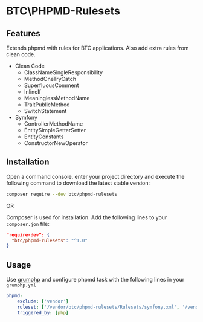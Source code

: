 # BTC\PHPMD-Rulesets

## Features

Extends phpmd with rules for BTC applications. Also add extra rules from clean code.

* Clean Code
    * ClassNameSingleResponsibility
    * MethodOneTryCatch
    * SuperfluousComment
    * InlineIf
    * MeaninglessMethodName
    * TraitPublicMethod
    * SwitchStatement
* Symfony
    * ControllerMethodName
    * EntitySimpleGetterSetter
    * EntityConstants
    * ConstructorNewOperator
    
## Installation

Open a command console, enter your project directory and execute the following command to download the latest stable version:
```bash
composer require --dev btc/phpmd-rulesets
```

OR

Composer is used for installation. Add the following lines to your ```composer.jon``` file:
```json
"require-dev": {
  "btc/phpmd-rulesets": "^1.0"
}
```

## Usage

Use [grumphp](https://github.com/phpro/grumphp) and configure phpmd task with the following lines in your ```grumphp.yml```
```yaml
phpmd:
    exclude: ['vendor']
    ruleset: ['/vendor/btc/phpmd-rulesets/Rulesets/symfony.xml', '/vendor/btc/phpmd-rulesets/Rulesets/cleancode.xml']
    triggered_by: [php]

```
